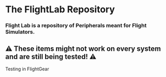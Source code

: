 # The FlightLab Repository
### Flight Lab is a repository of Peripherals meant for Flight Simulators.

## ⚠️ These items might not work on every system and are still being tested! ⚠️

Testing in FlightGear
